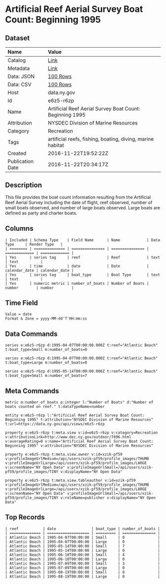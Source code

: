 # Artificial Reef Aerial Survey Boat Count: Beginning 1995

## Dataset

| Name | Value |
| :--- | :---- |
| Catalog | [Link](https://catalog.data.gov/dataset/artificial-reef-aerial-survey-boat-count-beginning-1995) |
| Metadata | [Link](https://data.ny.gov/api/views/e6z5-r6zp) |
| Data: JSON | [100 Rows](https://data.ny.gov/api/views/e6z5-r6zp/rows.json?max_rows=100) |
| Data: CSV | [100 Rows](https://data.ny.gov/api/views/e6z5-r6zp/rows.csv?max_rows=100) |
| Host | data.ny.gov |
| Id | e6z5-r6zp |
| Name | Artificial Reef Aerial Survey Boat Count: Beginning 1995 |
| Attribution | NYSDEC Division of Marine Resources |
| Category | Recreation |
| Tags | artificial reefs, fishing, boating, diving, marine habitat |
| Created | 2016-11-22T19:52:22Z |
| Publication Date | 2016-11-22T20:34:17Z |

## Description

This file provides the boat count information resulting from the Artificial Reef Aerial Survey including the date of flight, reef observed, number of small boats observed, and number of large boats observed. Large boats are defined as party and charter boats.

## Columns

```ls
| Included | Schema Type    | Field Name      | Name            | Data Type     | Render Type   |
| ======== | ============== | =============== | =============== | ============= | ============= |
| Yes      | series tag     | reef            | Reef            | text          | text          |
| Yes      | time           | date            | Date            | calendar_date | calendar_date |
| Yes      | series tag     | boat_type       | Boat Type       | text          | text          |
| Yes      | numeric metric | number_of_boats | Number of Boats | number        | number        |
```

## Time Field

```ls
Value = date
Format & Zone = yyyy-MM-dd'T'HH:mm:ss
```

## Data Commands

```ls
series e:e6z5-r6zp d:1995-04-07T00:00:00.000Z t:reef="Atlantic Beach" t:boat_type=Small m:number_of_boats=0

series e:e6z5-r6zp d:1995-04-07T00:00:00.000Z t:reef="Atlantic Beach" t:boat_type=Large m:number_of_boats=0

series e:e6z5-r6zp d:1995-05-14T00:00:00.000Z t:reef="Atlantic Beach" t:boat_type=Small m:number_of_boats=7
```

## Meta Commands

```ls
metric m:number_of_boats p:integer l:"Number of Boats" d:"Number of boats counted on reef." t:dataTypeName=number

entity e:e6z5-r6zp l:"Artificial Reef Aerial Survey Boat Count: Beginning 1995" t:attribution="NYSDEC Division of Marine Resources" t:url=https://data.ny.gov/api/views/e6z5-r6zp

property e:e6z5-r6zp t:meta.view v:id=e6z5-r6zp v:category=Recreation v:attributionLink=http://www.dec.ny.gov/outdoor/7896.html v:averageRating=0 v:name="Artificial Reef Aerial Survey Boat Count: Beginning 1995" v:attribution="NYSDEC Division of Marine Resources"

property e:e6z5-r6zp t:meta.view.owner v:id=xzik-pf59 v:profileImageUrlMedium=/api/users/xzik-pf59/profile_images/THUMB v:profileImageUrlLarge=/api/users/xzik-pf59/profile_images/LARGE v:screenName="NY Open Data" v:profileImageUrlSmall=/api/users/xzik-pf59/profile_images/TINY v:displayName="NY Open Data"

property e:e6z5-r6zp t:meta.view.tableauthor v:id=xzik-pf59 v:profileImageUrlMedium=/api/users/xzik-pf59/profile_images/THUMB v:profileImageUrlLarge=/api/users/xzik-pf59/profile_images/LARGE v:screenName="NY Open Data" v:profileImageUrlSmall=/api/users/xzik-pf59/profile_images/TINY v:roleName=publisher v:displayName="NY Open Data"
```

## Top Records

```ls
| reef           | date                | boat_type | number_of_boats | 
| ============== | =================== | ========= | =============== | 
| Atlantic Beach | 1995-04-07T00:00:00 | Small     | 0               | 
| Atlantic Beach | 1995-04-07T00:00:00 | Large     | 0               | 
| Atlantic Beach | 1995-05-14T00:00:00 | Small     | 7               | 
| Atlantic Beach | 1995-05-14T00:00:00 | Large     | 0               | 
| Atlantic Beach | 1995-06-10T00:00:00 | Small     | 4               | 
| Atlantic Beach | 1995-06-10T00:00:00 | Large     | 0               | 
| Atlantic Beach | 1995-07-09T00:00:00 | Small     | 3               | 
| Atlantic Beach | 1995-07-09T00:00:00 | Large     | 0               | 
| Atlantic Beach | 1995-08-19T00:00:00 | Small     | 0               | 
| Atlantic Beach | 1995-08-19T00:00:00 | Large     | 0               | 
```